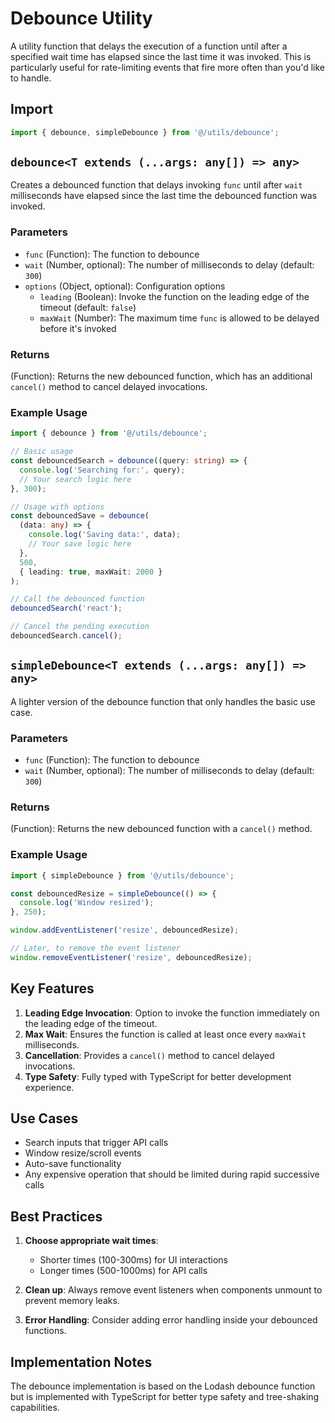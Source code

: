 # Debounce Utility

A utility function that delays the execution of a function until after a specified wait time has elapsed since the last time it was invoked. This is particularly useful for rate-limiting events that fire more often than you'd like to handle.

## Import

```typescript
import { debounce, simpleDebounce } from '@/utils/debounce';
```

## `debounce<T extends (...args: any[]) => any>`

Creates a debounced function that delays invoking `func` until after `wait` milliseconds have elapsed since the last time the debounced function was invoked.

### Parameters

- `func` (Function): The function to debounce
- `wait` (Number, optional): The number of milliseconds to delay (default: `300`)
- `options` (Object, optional): Configuration options
  - `leading` (Boolean): Invoke the function on the leading edge of the timeout (default: `false`)
  - `maxWait` (Number): The maximum time `func` is allowed to be delayed before it's invoked

### Returns

(Function): Returns the new debounced function, which has an additional `cancel()` method to cancel delayed invocations.

### Example Usage

```typescript
import { debounce } from '@/utils/debounce';

// Basic usage
const debouncedSearch = debounce((query: string) => {
  console.log('Searching for:', query);
  // Your search logic here
}, 300);

// Usage with options
const debouncedSave = debounce(
  (data: any) => {
    console.log('Saving data:', data);
    // Your save logic here
  },
  500,
  { leading: true, maxWait: 2000 }
);

// Call the debounced function
debouncedSearch('react');

// Cancel the pending execution
debouncedSearch.cancel();
```

## `simpleDebounce<T extends (...args: any[]) => any>`

A lighter version of the debounce function that only handles the basic use case.

### Parameters

- `func` (Function): The function to debounce
- `wait` (Number, optional): The number of milliseconds to delay (default: `300`)

### Returns

(Function): Returns the new debounced function with a `cancel()` method.

### Example Usage

```typescript
import { simpleDebounce } from '@/utils/debounce';

const debouncedResize = simpleDebounce(() => {
  console.log('Window resized');
}, 250);

window.addEventListener('resize', debouncedResize);

// Later, to remove the event listener
window.removeEventListener('resize', debouncedResize);
```

## Key Features

1. **Leading Edge Invocation**: Option to invoke the function immediately on the leading edge of the timeout.
2. **Max Wait**: Ensures the function is called at least once every `maxWait` milliseconds.
3. **Cancellation**: Provides a `cancel()` method to cancel delayed invocations.
4. **Type Safety**: Fully typed with TypeScript for better development experience.

## Use Cases

- Search inputs that trigger API calls
- Window resize/scroll events
- Auto-save functionality
- Any expensive operation that should be limited during rapid successive calls

## Best Practices

1. **Choose appropriate wait times**: 
   - Shorter times (100-300ms) for UI interactions
   - Longer times (500-1000ms) for API calls

2. **Clean up**: Always remove event listeners when components unmount to prevent memory leaks.

3. **Error Handling**: Consider adding error handling inside your debounced functions.

## Implementation Notes

The debounce implementation is based on the Lodash debounce function but is implemented with TypeScript for better type safety and tree-shaking capabilities.
